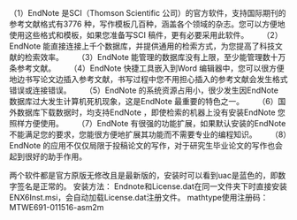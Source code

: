 （1）EndNote 是SCI（Thomson Scientific 公司）的官方软件，支持国际期刊的参考文献格式有3776 种，写作模板几百种，涵盖各个领域的杂志。您可以方便地使用这些格式和模板，如果您准备写SCI 稿件，更有必要采用此软件。 
　　（2）EndNote 能直接连接上千个数据库，并提供通用的检索方式，为您提高了科技文献的检索效率。 
　　（3）EndNote 能管理的数据库没有上限，至少能管理数十万条参考文献。 
　　（4）EndNote 快捷工具嵌入到Word 编辑器中，您可以很方便地边书写论文边插入参考文献，书写过程中您不用担心插入的参考文献会发生格式错误或连接错误。 
　　（5）EndNote 的系统资源占用小，很少发生因EndNote 数据库过大发生计算机死机现象，这是EndNote 最重要的特色之一。 
　　（6）国外数据库下载数据时，均支持EndNote ，即使检索的机器上没有安装EndNote 您照样方便使用。 
　　（7）EndNote 有很强的功能扩展，如果默认安装的EndNote 不能满足您的要求，您能很方便地扩展其功能而不需要专业的编程知识。 
　　（8）EndNote 的应用不仅仅局限于投稿论文的写作，对于研究生毕业论文的写作也会起到很好的助手作用。 

两个软件都是官方原版无修改且是最新版的，安装时可以看到uac是蓝色的，即数字签名是正常的。 
安装方法： 
Endnote和License.dat在同一文件夹下时直接安装ENX6Inst.msi，会自动加载License.dat注册文件。 
mathtype使用注册码：MTWE691-011516-asm2m